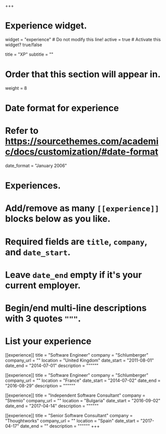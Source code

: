 +++
# Experience widget.
widget = "experience"  # Do not modify this line!
active = true  # Activate this widget? true/false

title = "XP"
subtitle = ""

# Order that this section will appear in.
weight = 8

# Date format for experience
#   Refer to https://sourcethemes.com/academic/docs/customization/#date-format
date_format = "January 2006"

# Experiences.
#   Add/remove as many `[[experience]]` blocks below as you like.
#   Required fields are `title`, `company`, and `date_start`.
#   Leave `date_end` empty if it's your current employer.
#   Begin/end multi-line descriptions with 3 quotes `"""`.
# List your experience
[[experience]]
  title = "Software Engineer"
  company = "Schlumberger"
  company_url = ""
  location = "United Kingdom"
  date_start = "2011-08-01"
  date_end = "2014-07-01"
  description = """"""

[[experience]]
  title = "Software Engineer"
  company = "Schlumberger"
  company_url = ""
  location = "France"
  date_start = "2014-07-02"
  date_end = "2016-08-29"
  description = """"""

[[experience]]
  title = "Independent Software Consultant"
  company = "Stremio"
  company_url = ""
  location = "Bulgaria"
  date_start = "2016-09-02"
  date_end = "2017-04-14"
  description = """"""

[[experience]]
  title = "Senior Software Consultant"
  company = "Thoughtworks"
  company_url = ""
  location = "Spain"
  date_start = "2017-04-17"
  date_end = ""
  description = """"""
+++